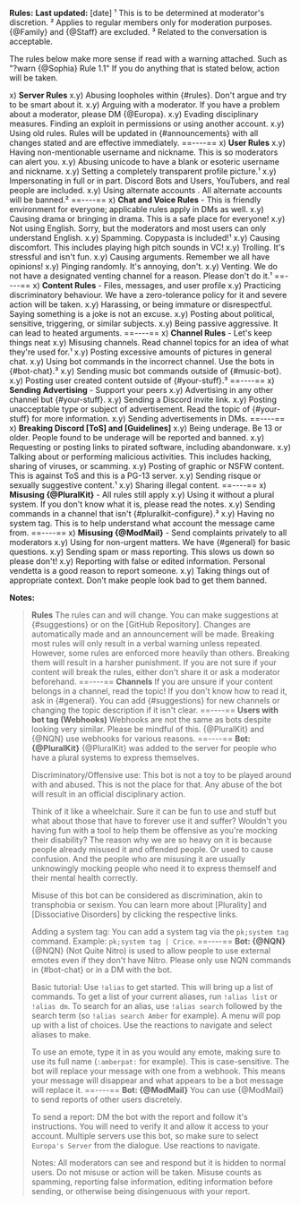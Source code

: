 **__Rules__:**
**Last updated:** [date]
¹ This is to be determined at moderator's discretion.
² Applies to regular members only for moderation purposes. {@Family} and {@Staff} are excluded.
³ Related to the conversation is acceptable.

The rules below make more sense if read with a warning attached. Such as "?warn {@Sophia} Rule 1.1"
If you do anything that is stated below, action will be taken.

x)   **Server Rules**
x.y) Abusing loopholes within {#rules}. Don't argue and try to be smart about it.
x.y) Arguing with a moderator. If you have a problem about a moderator, please DM {@Europa}.
x.y) Evading disciplinary measures. Finding an exploit in permissions or using another account.
x.y) Using old rules. Rules will be updated in {#announcements} with all changes stated and are effective immediately.
==----==
x)   **User Rules**
x.y) Having non-mentionable username and nickname. This is so moderators can alert you.
x.y) Abusing unicode to have a blank or esoteric username and nickname.
x.y) Setting a completely transparent profile picture.¹
x.y) Impersonating in full or in part. Discord Bots and Users, YouTubers, and real people are included.
x.y) Using alternate accounts . All alternate accounts will be banned.²
==----==
x)   **Chat and Voice Rules** - This is friendly environment for everyone; applicable rules apply in DMs as well.
x.y) Causing drama or bringing in drama. This is a safe place for everyone!
x.y) Not using English. Sorry, but the moderators and most users can only understand English.
x.y) Spamming. Copypasta is included!¹
x.y) Causing discomfort. This includes playing high pitch sounds in VC!
x.y) Trolling. It's stressful and isn't fun.
x.y) Causing arguments. Remember we all have opinions!
x.y) Pinging randomly. It's annoying, don't.
x.y) Venting. We do not have a designated venting channel for a reason. Please don't do it.¹
==----==
x)   **Content Rules** - Files, messages, and user profile
x.y) Practicing discriminatory behaviour. We have a zero-tolerance policy for it and severe action will be taken.
x.y) Harassing, or being immature or disrespectful. Saying something is a joke is not an excuse.
x.y) Posting about political, sensitive, triggering, or similar subjects.
x.y) Being passive aggressive. It can lead to heated arguments.
==----==
x)   **Channel Rules** - Let's keep things neat
x.y) Misusing channels. Read channel topics for an idea of what they're used for.¹
x.y) Posting excessive amounts of pictures in general chat.
x.y) Using bot commands in the incorrect channel. Use the bots in {#bot-chat}.³
x.y) Sending music bot commands outside of {#music-bot}.
x.y) Posting user created content outside of {#your-stuff}.³
==----==
x)   **Sending Advertising** - Support your peers
x.y) Advertising in any other channel but {#your-stuff}.
x.y) Sending a Discord invite link.
x.y) Posting unacceptable type or subject of advertisement. Read the topic of {#your-stuff} for more information.
x.y) Sending advertisements in DMs.
==----==
x)   **Breaking Discord [ToS] and [Guidelines]**
x.y) Being underage. Be 13 or older. People found to be underage will be reported and banned.
x.y) Requesting or posting links to pirated software, including abandonware.
x.y) Talking about or performing malicious activities. This includes hacking, sharing of viruses, or scamming.
x.y) Posting of graphic or NSFW content. This is against ToS and this is a PG-13 server.
x.y) Sending risque or sexually suggestive content.¹
x.y) Sharing illegal content.
==----==
x)   **Misusing {@PluralKit}** - All rules still apply
x.y) Using it without a plural system. If you don't know what it is, please read the notes.
x.y) Sending commands in a channel that isn't {#pluralkit-configure}.³
x.y) Having no system tag. This is to help understand what account the message came from.
==----==
x)   **Misusing {@ModMail}** - Send complaints privately to all moderators
x.y) Using for non-urgent matters. We have {#general} for basic questions.
x.y) Sending spam or mass reporting. This slows us down so please don't!
x.y) Reporting with false or edited information. Personal vendetta is a good reason to report someone.
x.y) Taking things out of appropriate context. Don't make people look bad to get them banned.

**__Notes:__**
> **Rules**
> The rules can and will change. You can make suggestions at {#suggestions} or on the [GitHub Repository].
> Changes are automatically made and an announcement will be made.
> Breaking most rules will only result in a verbal warning unless repeated. However, some rules are enforced more heavily than others. Breaking them will result in a harsher punishment.
> If you are not sure if your content will break the rules, either don't share it or ask a moderator beforehand.
==----==
> **Channels**
> If you are unsure if your content belongs in a channel, read the topic! If you don't know how to read it, ask in {#general}.
> You can add {#suggestions} for new channels or changing the topic description if it isn't clear.
==----==
> **Users with bot tag (Webhooks)**
> Webhooks are not the same as bots despite looking very similar. Please be mindful of this. {@PluralKit} and {@NQN} use webhooks for various reasons.
==----==
> **Bot: {@PluralKit}**
> {@PluralKit} was added to the server for people who have a plural systems to express themselves.
> 
> Discriminatory/Offensive use:
> This bot is not a toy to be played around with and abused. This is not the place for that. Any abuse of the bot will result in an official disciplinary action.
> 
> Think of it like a wheelchair. Sure it can be fun to use and stuff but what about those that have to forever use it and suffer? Wouldn't you having fun with a tool to help them be offensive as you're mocking their disability?
> The reason why we are so heavy on it is because people already misused it and offended people. Or used to cause confusion. And the people who are misusing it are usually unknowingly mocking people who need it to express themself and their mental health correctly.
> 
> Misuse of this bot can be considered as discrimination, akin to transphobia or sexism.
> You can learn more about [Plurality] and [Dissociative Disorders] by clicking the respective links.
> 
> Adding a system tag:
> You can add a system tag via the `pk;system tag` command. Example: `pk;system tag | Crice`.
==----==
> **Bot: {@NQN}**
> {@NQN} (Not Quite Nitro) is used to allow people to use external emotes even if they don't have Nitro.
> Please only use NQN commands in {#bot-chat} or in a DM with the bot.
> 
> Basic tutorial:
> Use `!alias` to get started. This will bring up a list of commands.
> To get a list of your current aliases, run `!alias list` or `!alias dm`.
> To search for an alias, use `!alias search` followed by the search term (so `!alias search Amber` for example).
> A menu will pop up with a list of choices. Use the reactions to navigate and select aliases to make.
> 
> To use an emote, type it in as you would any emote, making sure to use its full name (`:amberpat:` for example). This is case-sensitive.
> The bot will replace your message with one from a webhook. This means your message will disappear and what appears to be a bot message will replace it.
==----==
> **Bot: {@ModMail}**
> You can use {@ModMail} to send reports of other users discretely.
> 
> To send a report:
> DM the bot with the report and follow it's instructions.
> You will need to verify it and allow it access to your account.
> Multiple servers use this bot, so make sure to select `Europa's Server` from the dialogue. Use reactions to navigate.
> 
> Notes:
> All moderators can see and respond but it is hidden to normal users.
> Do not misuse or action will be taken.
> Misuse counts as spamming, reporting false information, editing information before sending, or otherwise being disingenuous with your report.

